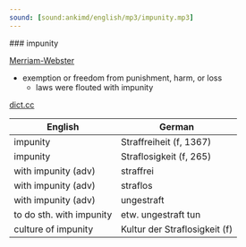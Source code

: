 ```yaml
---
sound: [sound:ankimd/english/mp3/impunity.mp3]
---
```


\### impunity

[Merriam-Webster](https://www.merriam-webster.com/dictionary/impunity)

- exemption or freedom from punishment, harm, or loss
    - laws were flouted with impunity

[dict.cc](https://www.dict.cc/impunity)

| English        | German       |
| -------------- | ------------ |
| impunity | Straffreiheit (f, 1367) |
| impunity | Straflosigkeit (f, 265) |
| with impunity (adv) | straffrei |
| with impunity (adv) | straflos |
| with impunity (adv) | ungestraft |
| to do sth. with impunity | etw. ungestraft tun |
| culture of impunity | Kultur der Straflosigkeit (f) |

